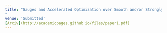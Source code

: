 ```yaml
---
title: "Gauges and Accelerated Optimization over Smooth and/or Strongly Convex Sets
"
venue: 'Submitted'
[Arxiv](http://academicpages.github.io/files/paper1.pdf)
---
```




